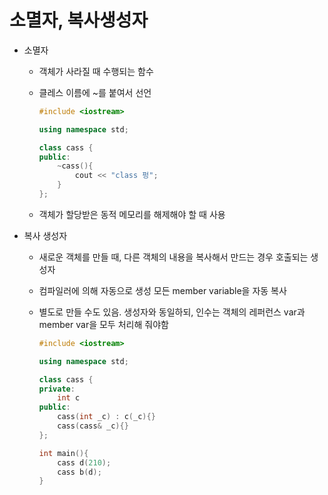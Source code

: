 # 소멸자, 복사생성자

- 소멸자
    - 객체가 사라질 때 수행되는 함수
    - 클레스 이름에 ~를 붙여서 선언
        
        ```cpp
        #include <iostream>
        
        using namespace std;
        
        class cass {
        public:
        	~cass(){
        		cout << "class 펑";
        	}
        };
        ```
        
    - 객체가 할당받은 동적 메모리를 해제해야 할 때 사용
- 복사 생성자
    - 새로운 객체를 만들 때, 다른 객체의 내용을 복사해서 만드는 경우 호출되는 생성자
    - 컴파일러에 의해 자동으로 생성
    모든 member variable을 자동 복사
    - 별도로 만들 수도 있음.
    생성자와 동일하되, 인수는 객체의 레퍼런스 var과 member var을 모두 처리해 줘야함
        
        ```cpp
        #include <iostream>
        
        using namespace std;
        
        class cass {
        private:
        	int c
        public:
        	cass(int _c) : c(_c){}
        	cass(cass& _c){}
        };
        
        int main(){
        	cass d(210);
        	cass b(d);
        }
        ```